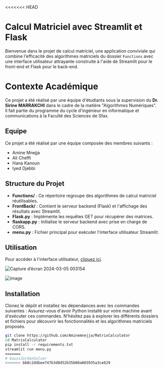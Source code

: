 <<<<<<< HEAD
# Calcul Matriciel avec Streamlit et Flask

Bienvenue dans le projet de calcul matriciel, une application conviviale qui combine l'efficacité des algorithmes matriciels du dossier `Functions` avec une interface utilisateur attrayante construite à l'aide de Streamlit pour le front-end et Flask pour le back-end.

# Contexte Académique
Ce projet a été réalisé par une équipe d'étudiants sous la supervision du **Dr. Sirine MARRAKCHI** dans le cadre de la matière "Algorithmes Numériques". Il fait partie du programme du cycle d'ingénieur en informatique et communications à la Faculté des Sciences de Sfax.
## Equipe
Ce projet a été réalisé par une équipe composée des membres suivants :
- Amine Mnejja
- Ali Cheffi
- Hana Kanoun
- Iyed Djebbi
## Structure du Projet

- **Functions/** : Ce répertoire regroupe des algorithmes de calcul matriciel réutilisables.
- **FrontBack/** : Contient le serveur backend (Flask) et l'affichage des résultats avec Streamlit.
- **Flask.py** : Implémente les requêtes GET pour récupérer des matrices.
- **flaskapp.py** : Initialise le serveur backend avec prise en charge de CORS.
- **menu.py** : Fichier principal pour exécuter l'interface utilisateur Streamlit.

## Utilisation


Pour accéder à l'interface utilisateur, [cliquez ici](https://ppywgxapdvurynzbbqi4dq.streamlit.app/).

![Capture d’écran 2024-03-05 003154](https://github.com/Aminemnejja/Front/assets/101280583/45a898cd-d737-4f8f-93c5-d02118380bbc)

![image](https://github.com/Aminemnejja/Front/assets/101280583/269e76fc-c4ad-4eed-8b7d-45ec1789887e)

## Installation

Clonez le dépôt et installez les dépendances avec les commandes suivantes :
Assurez-vous d'avoir Python installé sur votre machine avant d'exécuter ces commandes.
N'hésitez pas à explorer les différents dossiers et fichiers pour découvrir les fonctionnalités et les algorithmes matriciels proposés.

```bash
git clone https://github.com/Aminemnejja/MatrixCalculator
cd MatrixCalculator
pip install -r requirements.txt
streamlit run menu.py
=======
# GaussJordanSolver
>>>>>>> bb8c2ddbee747b3d8d52b35b08a865935a3ce629
